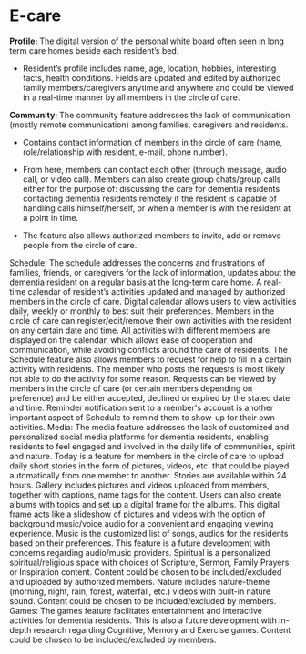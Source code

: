 # E-care


<strong> Profile: </strong>
The digital version of the personal white board often seen in long term care homes beside each resident’s bed.
<ul>
  <li>
Resident’s profile includes name, age, location, hobbies, interesting facts, health conditions. Fields are updated and edited by authorized family members/caregivers anytime and anywhere and could be viewed in a real-time manner by all members in the circle of care.
  </li> 

</ul>

<strong> Community:  </strong> 
The community feature addresses the lack of communication (mostly remote communication) among families, caregivers and residents.
<ul>
    <li>

Contains contact information of members in the circle of care (name, role/relationship with resident, e-mail, phone number). 
  </li> 

  <li>

From here, members can contact each other (through message, audio call, or video call). Members can also create group chats/group calls either for the purpose of:
discussing the care for dementia residents
contacting dementia residents remotely if the resident is capable of handling calls himself/herself, or when a member is with the resident at a point in time. 
  </li> 

  <li>

The feature also allows authorized members to invite, add or remove people from the circle of care. 
  </li> 

  </ul>
Schedule: The schedule addresses the concerns and frustrations of families, friends, or caregivers for the lack of information, updates about the dementia resident on a regular basis at the long-term care home.
A real-time calendar of resident’s activities updated and managed by authorized members in the circle of care. Digital calendar allows users to view activities daily, weekly or monthly to best suit their preferences. 
Members in the circle of care can register/edit/remove their own activities with the resident on any certain date and time. All activities with different members are displayed on the calendar, which allows ease of cooperation and communication, while avoiding conflicts around the care of residents. 
The Schedule feature also allows members to request for help to fill in a certain activity with residents. The member who posts the requests is most likely not able to do the activity for some reason. Requests can be viewed by members in the circle of care (or certain members depending on preference) and be either accepted, declined or expired by the stated date and time.
Reminder notification sent to a member's account is another important aspect of Schedule to remind them to show-up for their own activities.
Media: The media feature addresses the lack of customized and personalized social media platforms for dementia residents, enabling residents to feel engaged and involved in the daily life of communities, spirit and nature.
Today is a feature for members in the circle of care to upload daily short stories in the form of pictures, videos, etc. that could be played automatically from one member to another. Stories are available within 24 hours.
Gallery includes pictures and videos uploaded from members, together with captions, name tags for the content. Users can also create albums with topics and set up a digital frame for the albums. This digital frame acts like a slideshow of pictures and videos with the option of background music/voice audio for a convenient and engaging viewing experience.
Music is the customized list of songs, audios for the residents based on their preferences. This feature is a future development with concerns regarding audio/music providers.
Spiritual is a personalized spiritual/religious space with choices of Scripture, Sermon, Family Prayers or Inspiration content. Content could be chosen to be included/excluded and uploaded by authorized members. 
Nature includes nature-theme (morning, night, rain, forest, waterfall, etc.) videos with built-in nature sound. Content could be chosen to be included/excluded by members.
Games: The games feature facilitates entertainment and interactive activities for dementia residents. This is also a future development with in-depth research regarding Cognitive, Memory and Exercise games. Content could be chosen to be included/excluded by members.

